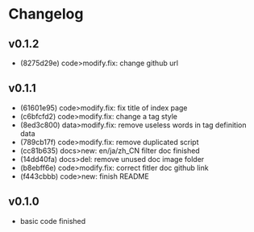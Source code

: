 # Changelog

## v0.1.2

- (8275d29e) code>modify.fix: change github url

## v0.1.1

- (61601e95) code>modify.fix: fix title of index page
- (c6bfcfd2) code>modify.fix: change a tag style
- (8ed3c800) data>modify.fix: remove useless words in tag definition data
- (789cb17f) code>modify.fix: remove duplicated script
- (cc81b635) docs>new: en/ja/zh_CN filter doc finished
- (14dd40fa) docs>del: remove unused doc image folder
- (b8ebff6e) code>modify.fix: correct fitler doc github link
- (f443cbbb) code>new: finish README

## v0.1.0

- basic code finished
